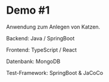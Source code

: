 # Demo #1
Anwendung zum Anlegen von Katzen.

Backend: Java / SpringBoot

Frontend: TypeScript / React

Datenbank: MongoDB

Test-Framework: SpringBoot & JaCoCo
